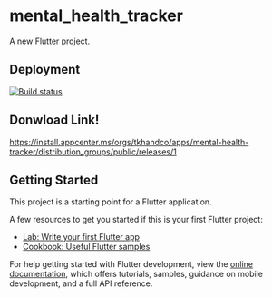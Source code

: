 # mental_health_tracker

A new Flutter project.

## Deployment

[![Build status](https://build.appcenter.ms/v0.1/apps/ed63eb11-dc78-4357-9f71-55c6742bbc22/branches/main/badge)](https://appcenter.ms)

## Donwload Link!

https://install.appcenter.ms/orgs/tkhandco/apps/mental-health-tracker/distribution_groups/public/releases/1

## Getting Started

This project is a starting point for a Flutter application.

A few resources to get you started if this is your first Flutter project:

- [Lab: Write your first Flutter app](https://docs.flutter.dev/get-started/codelab)
- [Cookbook: Useful Flutter samples](https://docs.flutter.dev/cookbook)

For help getting started with Flutter development, view the
[online documentation](https://docs.flutter.dev/), which offers tutorials,
samples, guidance on mobile development, and a full API reference.
